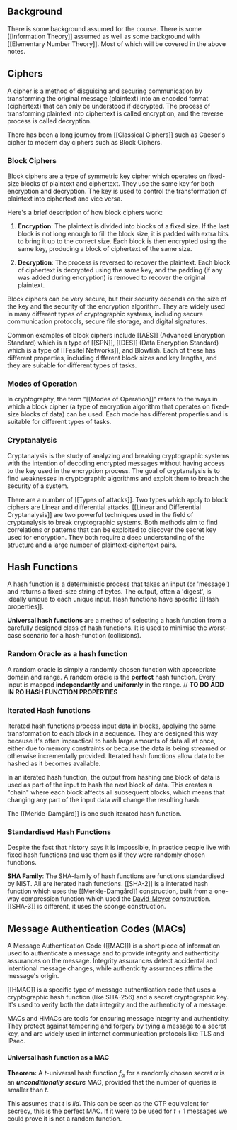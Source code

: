 ## Background
There is some background assumed for the course. There is some [[Information Theory]] assumed as well as some background with [[Elementary Number Theory]]. Most of which will be covered in the above notes. 

## Ciphers 
A cipher is a method of disguising and securing communication by transforming the original message (plaintext) into an encoded format (ciphertext) that can only be understood if decrypted. The process of transforming plaintext into ciphertext is called encryption, and the reverse process is called decryption.

There has been a long journey from [[Classical Ciphers]] such as Caeser's cipher to modern day ciphers such as Block Ciphers. 

### Block Ciphers
Block ciphers are a type of symmetric key cipher which operates on fixed-size blocks of plaintext and ciphertext. They use the same key for both encryption and decryption. The key is used to control the transformation of plaintext into ciphertext and vice versa.

Here's a brief description of how block ciphers work:

1. **Encryption**: The plaintext is divided into blocks of a fixed size. If the last block is not long enough to fill the block size, it is padded with extra bits to bring it up to the correct size. Each block is then encrypted using the same key, producing a block of ciphertext of the same size.

2. **Decryption**: The process is reversed to recover the plaintext. Each block of ciphertext is decrypted using the same key, and the padding (if any was added during encryption) is removed to recover the original plaintext.

Block ciphers can be very secure, but their security depends on the size of the key and the security of the encryption algorithm. They are widely used in many different types of cryptographic systems, including secure communication protocols, secure file storage, and digital signatures.

Common examples of block ciphers include [[AES]] (Advanced Encryption Standard) which is a type of [[SPN]], [[DES]] (Data Encryption Standard) which is a type of [[Fesitel Networks]], and Blowfish. Each of these has different properties, including different block sizes and key lengths, and they are suitable for different types of tasks.

### Modes of Operation
In cryptography, the term "[[Modes of Operation]]" refers to the ways in which a block cipher (a type of encryption algorithm that operates on fixed-size blocks of data) can be used. Each mode has different properties and is suitable for different types of tasks. 

### Cryptanalysis
Cryptanalysis is the study of analyzing and breaking cryptographic systems with the intention of decoding encrypted messages without having access to the key used in the encryption process. The goal of cryptanalysis is to find weaknesses in cryptographic algorithms and exploit them to breach the security of a system.

There are a number of [[Types of attacks]]. Two types which apply to block ciphers are Linear and differential attacks. [[Linear and Differential Cryptanalysis]] are two powerful techniques used in the field of cryptanalysis to break cryptographic systems. Both methods aim to find correlations or patterns that can be exploited to discover the secret key used for encryption. They both require a deep understanding of the structure and a large number of plaintext-ciphertext pairs. 

## Hash Functions
A hash function is a deterministic process that takes an input (or 'message') and returns a fixed-size string of bytes. The output, often a 'digest', is ideally unique to each unique input. Hash functions have specific [[Hash properties]]. 

**Universal hash functions** are a method of selecting a hash function from a carefully designed class of hash functions. It is used to minimise the worst-case scenario for a hash-function (collisions). 

### Random Oracle as a hash function
A random oracle is simply a randomly chosen function with appropriate domain and range. A random oracle is the **perfect** hash function. Every input is mapped **independantly** and **uniformly** in the range. // **TO DO ADD IN RO HASH FUNCTION PROPERTIES**

### Iterated Hash functions 
Iterated hash functions process input data in blocks, applying the same transformation to each block in a sequence. They are designed this way because it's often impractical to hash large amounts of data all at once, either due to memory constraints or because the data is being streamed or otherwise incrementally provided. Iterated hash functions allow data to be hashed as it becomes available.

In an iterated hash function, the output from hashing one block of data is used as part of the input to hash the next block of data. This creates a "chain" where each block affects all subsequent blocks, which means that changing any part of the input data will change the resulting hash.

The [[Merkle-Damgård]] is one such iterated hash function. 

### Standardised Hash Functions

Despite the fact that history says it is impossible, in practice people live with fixed hash functions and use them as if they were randomly chosen functions. 

**SHA Family**: The SHA-family of hash functions are functions standardised by NIST. All are iterated hash functions. [[SHA-2]] is a interated hash function which uses the [[Merkle-Damgård]] construction, built from a one-way compression function which used the [David-Meyer](https://en.wikipedia.org/wiki/One-way_compression_function#Davies%E2%80%93Meyer) construction. [[SHA-3]] is different, it uses the sponge construction. 

## Message Authentication Codes (MACs)
A Message Authentication Code ([[MAC]]) is a short piece of information used to authenticate a message and to provide integrity and authenticity assurances on the message. Integrity assurances detect accidental and intentional message changes, while authenticity assurances affirm the message's origin.

[[HMAC]] is a specific type of message authentication code that uses a cryptographic hash function (like SHA-256) and a secret cryptographic key. It's used to verify both the data integrity and the authenticity of a message.

MACs and HMACs are tools for ensuring message integrity and authenticity. They protect against tampering and forgery by tying a message to a secret key, and are widely used in internet communication protocols like TLS and IPsec.

#### Universal hash function as a MAC
**Theorem:** A $t$-universal hash function $f_\alpha$ for a randomly chosen secret $\alpha$ is an ***unconditionally secure*** MAC, provided that the number of queries is smaller than $t$. 

This assumes that $t$ is $iid$. This can be seen as the OTP equivalent for secrecy, this is the perfect MAC. If it were to be used for $t+1$ messages we could prove it is not a random function. 





